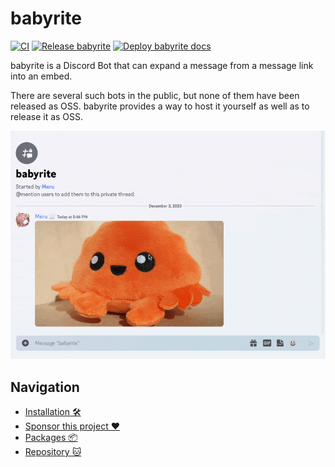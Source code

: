 # babyrite

[![CI](https://github.com/m1sk9/babyrite/actions/workflows/ci.yaml/badge.svg)](https://github.com/m1sk9/babyrite/actions/workflows/ci.yaml)
[![Release babyrite](https://github.com/m1sk9/babyrite/actions/workflows/release.yaml/badge.svg)](https://github.com/m1sk9/babyrite/actions/workflows/release.yaml)
[![Deploy babyrite docs](https://github.com/m1sk9/babyrite/actions/workflows/deploy.yaml/badge.svg)](https://github.com/m1sk9/babyrite/actions/workflows/deploy.yaml)

babyrite is a Discord Bot that can expand a message from a message link into an embed.

There are several such bots in the public, but none of them have been released as OSS. babyrite provides a way to host it yourself as well as to release it as OSS.

![babyrite example](./public/example.gif)

## Navigation

- [Installation 🛠️](./installation.md)
- [Sponsor this project ❤️](https://github.com/sponsors/m1sk9)
- [Packages 📦](https://github.com/m1sk9/babyrite/pkgs/container/babyrite)
- [Repository 🐱](https://github.com/m1sk9/babyrite)
